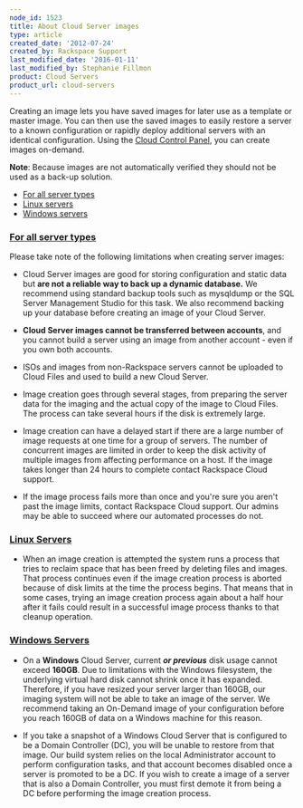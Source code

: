 ```yaml
---
node_id: 1523
title: About Cloud Server images
type: article
created_date: '2012-07-24'
created_by: Rackspace Support
last_modified_date: '2016-01-11'
last_modified_by: Stephanie Fillmon
product: Cloud Servers
product_url: cloud-servers
---
```


<span>Creating an image lets you have saved images for later use as a
template or master image. You can then use the saved images to easily
restore a server to a known configuration or rapidly deploy additional
servers with an identical configuration. Using the [Cloud Control
Panel](http://mycloud.rackspace.com), you can create images
on-demand.</span>

**Note**: Because images are not automatically verified they should not
be used as a back-up solution.

-   [For all server types](#all)
-   [Linux servers](#linux)
-   [Windows servers](#windows)

### [For all server types]()

Please take note of the following limitations when creating server
images:

-   Cloud Server images are good for storing configuration and static
    data but **are not a reliable way to back up a
    dynamic database.** We recommend using standard backup tools such as
    mysqldump or the SQL Server Management Studio for this task. We also
    recommend backing up your database before creating an image of your
    Cloud Server.

<!-- -->

-   **Cloud Server images cannot be transferred between accounts**, and
    you cannot build a server using an image from another account - even
    if you own both accounts.

<!-- -->

-   ISOs and images from non-Rackspace servers cannot be uploaded to
    Cloud Files and used to build a new Cloud Server.

<!-- -->

-   Image creation goes through several stages, from preparing the
    server data for the imaging and the actual copy of the image to
    Cloud Files. The process can take several hours if the disk is
    extremely large.

<!-- -->

-   Image creation can have a delayed start if there are a large number
    of image requests at one time for a group of servers. The number of
    concurrent images are limited in order to keep the disk activity of
    multiple images from affecting performance on a host. If the image
    takes longer than 24 hours to complete contact Rackspace
    Cloud support.

<!-- -->

-   If the image process fails more than once and you're sure you aren't
    past the image limits, contact Rackspace Cloud support. Our admins
    may be able to succeed where our automated processes do not.

### [Linux Servers]()

-   When an image creation is attempted the system runs a process that
    tries to reclaim space that has been freed by deleting files
    and images. That process continues even if the image creation
    process is aborted because of disk limits at the time the
    process begins. That means that in some cases, trying an image
    creation process again about a half hour after it fails could result
    in a successful image process thanks to that cleanup operation.

### [Windows Servers]()

-   On a **Windows** Cloud Server, current ***or previous*** disk usage
    cannot exceed **160GB**. Due to limitations with the Windows
    filesystem, the underlying virtual hard disk cannot shrink once it
    has expanded. Therefore, if you have resized your server larger than
    160GB, our imaging system will not be able to take an image of
    the server. We recommend taking an On-Demand image of your
    configuration before you reach 160GB of data on a Windows machine
    for this reason.

<!-- -->

-   If you take a snapshot of a Windows Cloud Server that is configured
    to be a Domain Controller (DC), you will be unable to restore from
    that image. Our build system relies on the local Administrator
    account to perform configuration tasks, and that account becomes
    disabled once a server is promoted to be a DC. If you wish to create
    a image of a server that is also a Domain Controller, you must first
    demote it from being a DC before performing the image
    creation process.



